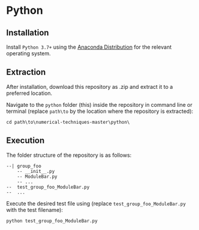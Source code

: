 # Python

## Installation

Install `Python 3.7+` using the [Anaconda Distribution](https://www.anaconda.com/distribution/) for the relevant operating system.

## Extraction

After installation, download this repository as .zip and extract it to a preferred location.

Navigate to the ```python``` folder (this) inside the repository in command line or terminal (replace ```path\to``` by the location where the repository is extracted):
```
cd path\to\numerical-techniques-master\python\
```

## Execution

The folder structure of the repository is as follows:

```
--| group_foo
    -- __init__.py
    -- ModuleBar.py
    -- ...
--  test_group_foo_ModuleBar.py
--  ...
```

Execute the desired test file using (replace ```test_group_foo_ModuleBar.py``` with the test filename):
```
python test_group_foo_ModuleBar.py
```